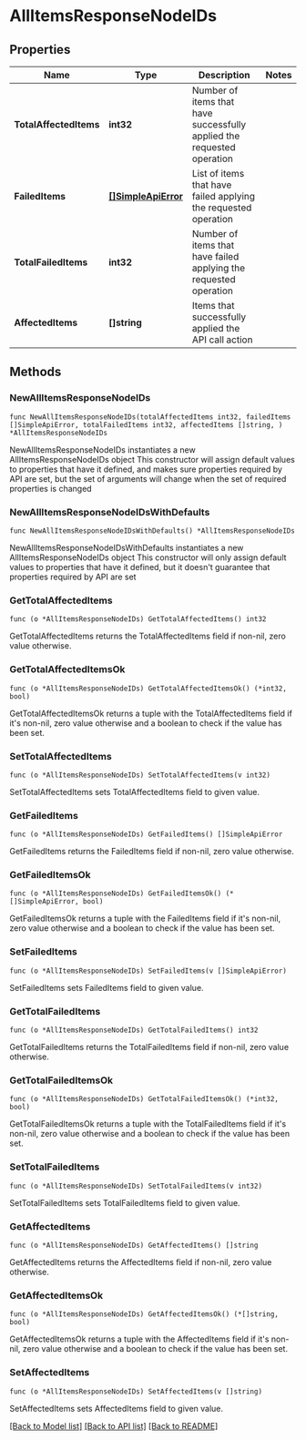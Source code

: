# AllItemsResponseNodeIDs

## Properties

Name | Type | Description | Notes
------------ | ------------- | ------------- | -------------
**TotalAffectedItems** | **int32** | Number of items that have successfully applied the requested operation | 
**FailedItems** | [**[]SimpleApiError**](SimpleApiError.md) | List of items that have failed applying the requested operation | 
**TotalFailedItems** | **int32** | Number of items that have failed applying the requested operation | 
**AffectedItems** | **[]string** | Items that successfully applied the API call action | 

## Methods

### NewAllItemsResponseNodeIDs

`func NewAllItemsResponseNodeIDs(totalAffectedItems int32, failedItems []SimpleApiError, totalFailedItems int32, affectedItems []string, ) *AllItemsResponseNodeIDs`

NewAllItemsResponseNodeIDs instantiates a new AllItemsResponseNodeIDs object
This constructor will assign default values to properties that have it defined,
and makes sure properties required by API are set, but the set of arguments
will change when the set of required properties is changed

### NewAllItemsResponseNodeIDsWithDefaults

`func NewAllItemsResponseNodeIDsWithDefaults() *AllItemsResponseNodeIDs`

NewAllItemsResponseNodeIDsWithDefaults instantiates a new AllItemsResponseNodeIDs object
This constructor will only assign default values to properties that have it defined,
but it doesn't guarantee that properties required by API are set

### GetTotalAffectedItems

`func (o *AllItemsResponseNodeIDs) GetTotalAffectedItems() int32`

GetTotalAffectedItems returns the TotalAffectedItems field if non-nil, zero value otherwise.

### GetTotalAffectedItemsOk

`func (o *AllItemsResponseNodeIDs) GetTotalAffectedItemsOk() (*int32, bool)`

GetTotalAffectedItemsOk returns a tuple with the TotalAffectedItems field if it's non-nil, zero value otherwise
and a boolean to check if the value has been set.

### SetTotalAffectedItems

`func (o *AllItemsResponseNodeIDs) SetTotalAffectedItems(v int32)`

SetTotalAffectedItems sets TotalAffectedItems field to given value.


### GetFailedItems

`func (o *AllItemsResponseNodeIDs) GetFailedItems() []SimpleApiError`

GetFailedItems returns the FailedItems field if non-nil, zero value otherwise.

### GetFailedItemsOk

`func (o *AllItemsResponseNodeIDs) GetFailedItemsOk() (*[]SimpleApiError, bool)`

GetFailedItemsOk returns a tuple with the FailedItems field if it's non-nil, zero value otherwise
and a boolean to check if the value has been set.

### SetFailedItems

`func (o *AllItemsResponseNodeIDs) SetFailedItems(v []SimpleApiError)`

SetFailedItems sets FailedItems field to given value.


### GetTotalFailedItems

`func (o *AllItemsResponseNodeIDs) GetTotalFailedItems() int32`

GetTotalFailedItems returns the TotalFailedItems field if non-nil, zero value otherwise.

### GetTotalFailedItemsOk

`func (o *AllItemsResponseNodeIDs) GetTotalFailedItemsOk() (*int32, bool)`

GetTotalFailedItemsOk returns a tuple with the TotalFailedItems field if it's non-nil, zero value otherwise
and a boolean to check if the value has been set.

### SetTotalFailedItems

`func (o *AllItemsResponseNodeIDs) SetTotalFailedItems(v int32)`

SetTotalFailedItems sets TotalFailedItems field to given value.


### GetAffectedItems

`func (o *AllItemsResponseNodeIDs) GetAffectedItems() []string`

GetAffectedItems returns the AffectedItems field if non-nil, zero value otherwise.

### GetAffectedItemsOk

`func (o *AllItemsResponseNodeIDs) GetAffectedItemsOk() (*[]string, bool)`

GetAffectedItemsOk returns a tuple with the AffectedItems field if it's non-nil, zero value otherwise
and a boolean to check if the value has been set.

### SetAffectedItems

`func (o *AllItemsResponseNodeIDs) SetAffectedItems(v []string)`

SetAffectedItems sets AffectedItems field to given value.



[[Back to Model list]](../README.md#documentation-for-models) [[Back to API list]](../README.md#documentation-for-api-endpoints) [[Back to README]](../README.md)


